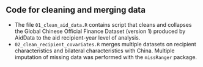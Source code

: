 ## Code for cleaning and merging data

  - The file `01_clean_aid_data.R` contains script that cleans and collapses the Global Chinese Official Finance Dataset (version 1) produced by AidData to the aid recipient-year level of analysis.
  - `02_clean_recipient_covariates.R` merges multiple datasets on recipient characteristics and bilateral characteristics with China. Multiple imputation of missing data was performed with the `missRanger` package.
